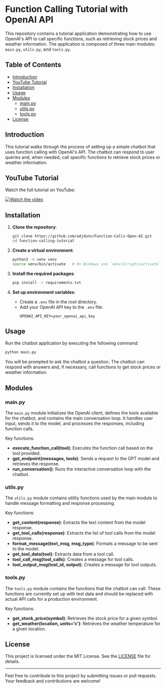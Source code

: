
# Function Calling Tutorial with OpenAI API

This repository contains a tutorial application demonstrating how to use OpenAI's API to call specific functions, such as retrieving stock prices and weather information. The application is composed of three main modules: `main.py`, `utils.py`, and `tools.py`.

## Table of Contents

- [Introduction](#introduction)
- [YouTube Tutorial](#youtube-tutorial)
- [Installation](#installation)
- [Usage](#usage)
- [Modules](#modules)
  - [main.py](#mainpy)
  - [utils.py](#utilspy)
  - [tools.py](#toolspy)
- [License](#license)

## Introduction

This tutorial walks through the process of setting up a simple chatbot that uses function calling with OpenAI's API. The chatbot can respond to user queries and, when needed, call specific functions to retrieve stock prices or weather information.

## YouTube Tutorial

Watch the full tutorial on YouTube:

[![Watch the video](https://img.youtube.com/vi/aU6k7a_bUXU/0.jpg)](https://www.youtube.com/watch?v=aU6k7a_bUXU)


## Installation

1. **Clone the repository**:
   ```bash
   git clone https://github.com/adjdunn/Function-Calls-Open-AI.git
   cd function-calling-tutorial
   ```

2. **Create a virtual environment**:
   ```bash
   python3 -m venv venv
   source venv/bin/activate   # On Windows use `venv\Scripts\activate`
   ```

3. **Install the required packages**:
   ```bash
   pip install -r requirements.txt
   ```

4. **Set up environment variables**:
   - Create a `.env` file in the root directory.
   - Add your OpenAI API key to the `.env` file:
     ```
     OPENAI_API_KEY=your_openai_api_key
     ```

## Usage

Run the chatbot application by executing the following command:

```bash
python main.py
```

You will be prompted to ask the chatbot a question. The chatbot can respond with answers and, if necessary, call functions to get stock prices or weather information.

## Modules

### main.py

The `main.py` module initializes the OpenAI client, defines the tools available for the chatbot, and contains the main conversation loop. It handles user input, sends it to the model, and processes the responses, including function calls.

Key functions:
- **execute_function_call(tool)**: Executes the function call based on the tool provided.
- **gpt_endpoint(messages, tools)**: Sends a request to the GPT model and retrieves the response.
- **run_conversation()**: Runs the interactive conversation loop with the chatbot.

### utils.py

The `utils.py` module contains utility functions used by the main module to handle message formatting and response processing.

Key functions:
- **get_content(response)**: Extracts the text content from the model response.
- **get_tool_calls(response)**: Extracts the list of tool calls from the model response.
- **format_message(text_msg, msg_type)**: Formats a message to be sent to the model.
- **get_tool_data(tool)**: Extracts data from a tool call.
- **tool_call_msg(tool_calls)**: Creates a message for tool calls.
- **tool_output_msg(tool_id, output)**: Creates a message for tool outputs.

### tools.py

The `tools.py` module contains the functions that the chatbot can call. These functions are currently set up with test data and should be replaced with actual API calls for a production environment.

Key functions:
- **get_stock_price(symbol)**: Retrieves the stock price for a given symbol.
- **get_weather(location, units='c')**: Retrieves the weather temperature for a given location.

## License

This project is licensed under the MIT License. See the [LICENSE](LICENSE) file for details.

---

Feel free to contribute to this project by submitting issues or pull requests. Your feedback and contributions are welcome!
